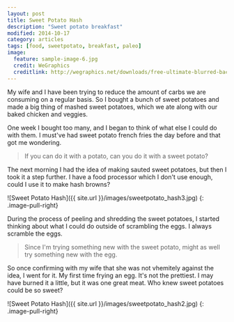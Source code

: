 ```yaml
---
layout: post
title: Sweet Potato Hash
description: "Sweet potato breakfast"
modified: 2014-10-17
category: articles
tags: [food, sweetpotato, breakfast, paleo]
image:
  feature: sample-image-6.jpg
  credit: WeGraphics
  creditlink: http://wegraphics.net/downloads/free-ultimate-blurred-background-pack/
---
```


My wife and I have been trying to reduce the amount of carbs we are consuming on a regular basis.  So I bought a bunch of sweet potatoes and made a big thing of mashed sweet potatoes, which we ate along with our baked chicken and veggies.

One week I bought too many, and I began to think of what else I could do with them.  I must've had sweet potato french fries the day before and that got me wondering.

 > If you can do it with a potato, can you do it with a sweet potato?

The next morning I had the idea of making sauted sweet potatoes, but then I took it a step further.  I have a food processor which I don't use enough, could I use it to make hash browns?

![Sweet Potato Hash]({{ site.url }}/images/sweetpotato_hash3.jpg)
{: .image-pull-right}

During the process of peeling and shredding the sweet potatoes, I started thinking about what I could do outside of scrambling the eggs.  I always scramble the eggs.

 > Since I'm trying something new with the sweet potato, might as well try something new with the egg.

So once confirming with my wife that she was not vhemitely against the idea, I went for it.  My first time frying an egg.  It's not the prettiest.  I may have burned it a little, but it was one great meat.  Who knew sweet potatoes could be so sweet?

![Sweet Potato Hash]({{ site.url }}/images/sweetpotato_hash2.jpg)
{: .image-pull-right}
